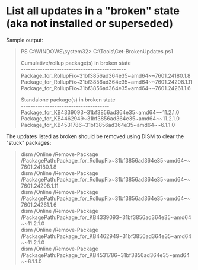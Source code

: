 # List all updates in a "broken" state (aka not installed or superseded)

Sample output:  
> PS C:\WINDOWS\system32> C:\Tools\Get-BrokenUpdates.ps1
>
> Cumulative/rollup package(s) in broken state                 
> \--------------------------------------------                 
> Package_for_RollupFix\~31bf3856ad364e35\~amd64\~\~7601.24180.1.8 
> Package_for_RollupFix\~31bf3856ad364e35\~amd64\~\~7601.24208.1.11
> Package_for_RollupFix\~31bf3856ad364e35\~amd64\~\~7601.24261.1.6 
>
> Standalone package(s) in broken state                 
> \-------------------------------------                 
> Package_for_KB4339093\~31bf3856ad364e35\~amd64\~\~11.2.1.0
> Package_for_KB4462949\~31bf3856ad364e35\~amd64\~\~11.2.1.0
> Package_for_KB4531786\~31bf3856ad364e35\~amd64\~\~6.1.1.0 

The updates listed as broken should be removed using DISM to clear the "stuck" packages:  
> dism /Online /Remove-Package /PackagePath:Package_for_RollupFix\~31bf3856ad364e35\~amd64\~\~7601.24180.1.8  
> dism /Online /Remove-Package /PackagePath:Package_for_RollupFix\~31bf3856ad364e35\~amd64\~\~7601.24208.1.11  
> dism /Online /Remove-Package /PackagePath:Package_for_RollupFix\~31bf3856ad364e35\~amd64\~\~7601.24261.1.6              
> dism /Online /Remove-Package /PackagePath:Package_for_KB4339093\~31bf3856ad364e35\~amd64\~\~11.2.1.0  
> dism /Online /Remove-Package /PackagePath:Package_for_KB4462949\~31bf3856ad364e35\~amd64\~\~11.2.1.0  
> dism /Online /Remove-Package /PackagePath:Package_for_KB4531786\~31bf3856ad364e35\~amd64\~\~6.1.1.0  
